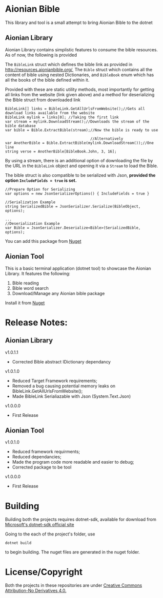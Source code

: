 # Aionian Bible

This library and tool is a small attempt to bring Aionian Bible to the dotnet

## Aionian Library

Aionian Library contains simplistic features to consume the bible resources. As of now, the following is provided

The `BibleLink` struct which defines the bible link as provided in http://resources.aionianbible.org/, The `Bible` struct which contains all the content of bible using nested Dictionaries, and `BibleBook` enum which has all the books of the bible defined within it.

Provided with these are static utility methods, most importantly for getting all links from the website (link given above) and a method for deserializing the Bible struct from downloaded link

   
	BibleLink[] links = BibleLink.GetAllUrlsFromWebsite();//Gets all download links available from the website
	BibleLink mylink = links[0]; //Taking the first link
	var stream = mylink.DownloadStream();//Downloads the stream of the bible database
	var bible = Bible.ExtractBible(stream);//Now the bible is ready to use
										   
										   //Alternatively
	var AnotherBible = Bible.ExtractBible(mylink.DownloadStream());//One line 
	string verse = AnotherBible[BibleBook.John, 3, 16];

By using a stream, there is an additional option of downloading the file by the URL in the `BibleLink` object and opening it via a `Stream` to load the Bible.

The bible struct is also compatible to be serialized with Json, **provided the option `IncludeFields = true` is set.**
	
	//Prepare Option for Serializing
	var options = new JsonSerializerOptions() { IncludeFields = true }

	//Serialization Example
	string SerializedBible = JsonSerializer.Serialize(BibleObject, options);

	...
	//Deserialization Example
	var Bible = JsonSerializer.Deserialize<Bible>(SerializedBible, options);

You can add this package from [Nuget](https://www.nuget.org/packages/Azuxiren.Aionian/)

## Aionian Tool

This is a basic terminal application (dotnet tool) to showcase the Aionian Library. It features the following:

1) Bible reading
2) Bible word search
3) Download/Manage any Aionian bible package

Install it from [Nuget](https://www.nuget.org/packages/Azuxiren.Aionian.Terminal/)

# Release Notes:

## Aionian Library

v1.0.1.1
*	Corrected Bible abstract IDictionary dependancy

v1.0.1.0
*	Reduced Target Framework requirements;
*	Removed a bug causing potential memory leaks on BibleLink.GetAllUrlsFromWebsite();
*	Made BibleLink Serialiazable with Json (System.Text.Json)

v1.0.0.0 
*	First Release

## Aionian Tool

v1.0.1.0
*	Reduced framework requirments;
*	Reduced dependancies; 
*	Made the program code more readable and easier to debug;
*	Corrected package to be tool

v1.0.0.0 
*	First Release

# Building

Building both the projects requires dotnet-sdk, available for download from [Microsoft's dotnet-sdk official site](https://dotnet.microsoft.com/download)

Going to the each of the project's folder, use

	dotnet build

to begin building. The nuget files are generated in the nuget folder.

# License/Copyright

Both the projects in these repositories are under [Creative Commons Attribution-No Derivatives 4.0.](https://creativecommons.org/licenses/by/4.0/)